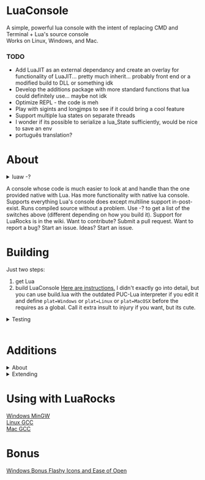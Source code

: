 # LuaConsole

A simple, powerful lua console with the intent of replacing CMD and Terminal + Lua's source console  
Works on Linux, Windows, and Mac.  

### TODO  
* Add LuaJIT as an external dependancy and create an overlay for functionality of LuaJIT... pretty much inherit... probably front end or a modified build to DLL or something idk  
* Develop the additions package with more standard functions that lua could definitely use... maybe not idk  
* Optimize REPL \- the code is meh  
* Play with sigints and longjmps to see if it could bring a cool feature
* Support multiple lua states on separate threads
* I wonder if its possible to serialize a lua\_State sufficiently, would be nice to save an env
* português translation?

# About
<details><summary>luaw -?</summary><p>  
Lua Console | Version: 1/8/2017<br>
Lua 5.3.4  Copyright (C) 1994-2017 Lua.org, PUC-Rio<br>
LuaConsole Copyright MIT (C) 2017 Hydroque<br>

Supports Lua5.3, Lua5.2, Lua5.1<br>

        - Files executed by passing<br>
        - Global variable defintions<br>
        - PUC-Lua and LuaJIT compatible<br>
        - Dynamic module loading<br>
        - Built-in stack-dump<br>
        - Line by Line interpretation<br>

Usage: luaw.exe [FILE_PATH] [-v] [-e] [-s START_PATH] [-p] [-a] [-c]<br>
        [-Dvar=val] [-Lfilepath.lua] [-b[a,b,c]] [-?] [-n]{parameter1 ...}<br>

-v               Prints the Lua version in use<br>
-e               Prevents lua core libraries from loading<br>
-s               Issues a new root path<br>
-p               Has console post exist after script in line by line mode<br>
-c               No copyright on init<br>
-d               Defines a global variable as value after '='<br>
-l               Executes a module before specified script or post-exist<br>
-b[a,b,c]        Load parameters arg differently. a=before passed -l's,<br>
                        b=give passed -l's a tuple, c=give passed file a tuple<br>
-n               Start of parameter section<br>
-?               Displays this help message<br>
</p>
</details>

A console whose code is much easier to look at and handle than the one provided native with Lua. Has more functionality with native lua console. Supports everything Lua's console does except multiline support in-post-exist. Runs compiled source without a problem. Use -? to get a list of the switches above (different depending on how you build it). Support for LuaRocks is in the wiki. Want to contribute? Submit a pull request. Want to report a bug? Start an issue. Ideas? Start an issue.

# Building
Just two steps:
1. get Lua
2. build LuaConsole
[Here are instructions.](https://github.com/Hydroque/LuaConsole/wiki/Build-Instructions) I didn't exactly go into detail, but you can use build.lua with the outdated PUC-Lua interpreter if you edit it and define `plat=Windows` or `plat=Linux` or `plat=MacOSX` before the requires as a global. Call it extra insult to injury if you want, but its cute.

<details><summary>Testing</summary><p> 

```  
C:\git\LuaConsole>bin\Debug\luaw.exe -lres/testing.lua -r "print(({...})[1]);" -
Dtest=5 -Bacd -p -v -n a b c
Copyright (C) 1994-2008 Lua.org, PUC-Rio
LuaConsole Copyright MIT (C) 2017 Hydroque
Lua 5.1
a
3
3
1       a       string
2       b       string
3       c       string
1       a       string
2       b       string
3       c       string
5
 (Runtime) | Stack Top: 1 | res/testing.lua:20: attempt to call field 'whatever'
 (a nil value)
 --
stack traceback:
        res/testing.lua:20: in main chunk
>os.exit()
```

</p></details><br>

# Additions
<details><summary>About</summary><p>  
Added full, very comprehensive error reporting.  

There is an 'additions' module to this interpreter, which is completely up to the user to utilize. You can even keep them out of your build. It is recommended to use them, as build.lua depends on it.  

void stackdump() works as easy as print does, but it does type conversion from lua to C-string and lists anything left in the stack.  

For example, <br>
>\>stackdump(1, {}, function() end, "hello") <br>
>--------------- Stack Dump ---------------- <br>
>4:(String):`hello` <br>
>3:(Function):@007214C0 <br>
>2:(Table):@0072A258 <br>
>1:(Number):1 <br>
>----------- Stack Dump Finished ----------- <br>

Number io.mtime(string) returns the last modified time of a file.  

void os.clear() clears the console using System("cls") or System("clear") depending on the OS.  

String os.getcwd() returns the current working directory  

void os.setcwd(string) sets the current working directory  
</p></details>  

<details><summary>Extending</summary><p>
To add your own C functions, inherit the project and modify the additions.c file only. The perferred method is to add C functions by creating a dll/so file:  

```
#include <stdio.h>
#include "lua.h"

#define DLL_EXPORT	__declspec(dllexport)
#define LUA_DLL_EXPORT	DLL_EXPORT int

LUA_DLL_EXPORT luaopen_testdll(lua_State *L) {
	// TODO: load things into the lua_State
	puts("Loaded successfully!");
	return 0;
}
```

This is how LuaRocks does it, but they are very high level. Everything LuaRocks compiles down to a dll/so or two, gets loaded, then taken over by whatever lua script loaded it. Then just compile and run it in lua:  

```
gcc -g0 -O2 -Wall -c testdll.c
gcc -g0 -O2 -Wall -shared -o testdll.dll testdll.o
```  

```
testdll = package.loadlib("testdll.dll", "luaopen_testdll")
print(testdll) -> function
testdll()  -> Loaded successfully!
-- if the file `testdll.dll` lines up with "luaopen_testdll" where the file name is the function name, use require
-- require("testdll")
```  

</p></details>  

# Using with LuaRocks
[Windows MinGW](https://github.com/Hydroque/LuaConsole/wiki/LuaRocks-Support-Windows-MinGW)  
[Linux GCC](https://github.com/Hydroque/LuaConsole/wiki/LuaRocks-Support-Linux-GCC)  
[Mac GCC](https://github.com/Hydroque/LuaConsole/wiki/LuaRocks-Support-Mac-GCC)  

# Bonus
[Windows Bonus Flashy Icons and Ease of Open](https://github.com/Hydroque/LuaConsole/wiki/Windows-Bonus---Flashy-Icons-and-Ease-of-Open)  

